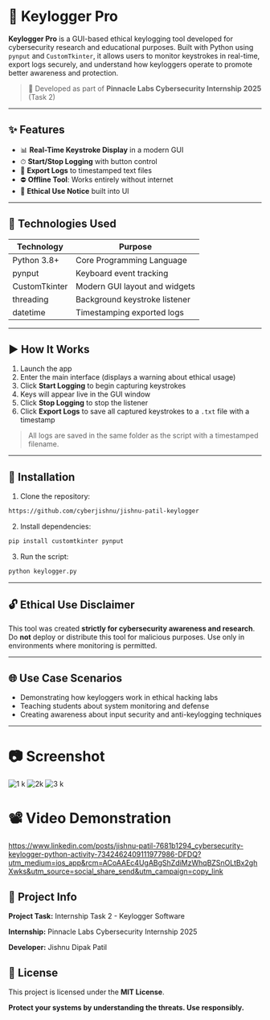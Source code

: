 # 🔐 Keylogger Pro

**Keylogger Pro** is a GUI-based ethical keylogging tool developed for cybersecurity research and educational purposes. Built with Python using `pynput` and `CustomTkinter`, it allows users to monitor keystrokes in real-time, export logs securely, and understand how keyloggers operate to promote better awareness and protection.

> 📄 Developed as part of **Pinnacle Labs Cybersecurity Internship 2025** (Task 2)

---

## ✨ Features

* 📊 **Real-Time Keystroke Display** in a modern GUI
* ⏱ **Start/Stop Logging** with button control
* 📃 **Export Logs** to timestamped text files
* ⛔ **Offline Tool**: Works entirely without internet
* 📡 **Ethical Use Notice** built into UI

---

## 🔧 Technologies Used

| Technology    | Purpose                       |
| ------------- | ----------------------------- |
| Python 3.8+   | Core Programming Language     |
| pynput        | Keyboard event tracking       |
| CustomTkinter | Modern GUI layout and widgets |
| threading     | Background keystroke listener |
| datetime      | Timestamping exported logs    |

---

## ▶️ How It Works

1. Launch the app
2. Enter the main interface (displays a warning about ethical usage)
3. Click **Start Logging** to begin capturing keystrokes
4. Keys will appear live in the GUI window
5. Click **Stop Logging** to stop the listener
6. Click **Export Logs** to save all captured keystrokes to a `.txt` file with a timestamp

> All logs are saved in the same folder as the script with a timestamped filename.

---

## 🔮 Installation

1. Clone the repository:

```bash
https://github.com/cyberjishnu/jishnu-patil-keylogger
```

2. Install dependencies:

```bash
pip install customtkinter pynput
```

3. Run the script:

```bash
python keylogger.py
```

---

## 🔓 Ethical Use Disclaimer

This tool was created **strictly for cybersecurity awareness and research**. Do **not** deploy or distribute this tool for malicious purposes. Use only in environments where monitoring is permitted.

---

## 🌐 Use Case Scenarios

* Demonstrating how keyloggers work in ethical hacking labs
* Teaching students about system monitoring and defense
* Creating awareness about input security and anti-keylogging techniques

---
# 📷 Screenshot
![1 k](https://github.com/user-attachments/assets/e83138b6-aef4-4ce8-9afc-d8bae52e6a22)
![2k](https://github.com/user-attachments/assets/5c2fd399-b95d-4d26-bd63-bd51a177a805)
![3 k](https://github.com/user-attachments/assets/f2f8218a-b3bb-4926-824c-b8670d513000)






# 📽 Video Demonstration
https://www.linkedin.com/posts/jishnu-patil-7681b1294_cybersecurity-keylogger-python-activity-7342462409111977986-DFDQ?utm_medium=ios_app&rcm=ACoAAEc4UgABgShZdiMzWhqBZSnOLtBx2ghXwks&utm_source=social_share_send&utm_campaign=copy_link

## 💼 Project Info

**Project Task:** Internship Task 2 - Keylogger Software

**Internship:** Pinnacle Labs Cybersecurity Internship 2025

**Developer:** Jishnu Dipak Patil



## 📜 License

This project is licensed under the **MIT License**.



**Protect your systems by understanding the threats. Use responsibly.**
